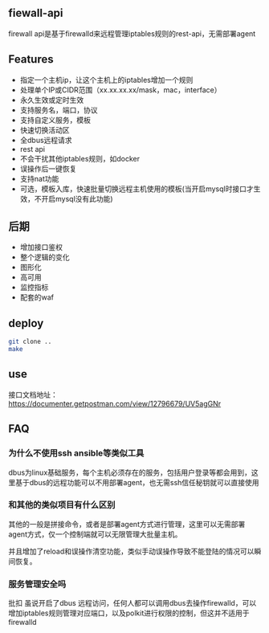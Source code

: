 ## fiewall-api

firewall api是基于firewalld来远程管理iptables规则的rest-api，无需部署agent

## Features

- 指定一个主机ip，让这个主机上的iptables增加一个规则
- 处理单个IP或CIDR范围（xx.xx.xx.xx/mask，mac，interface）
- 永久生效或定时生效
- 支持服务名，端口，协议
- 支持自定义服务，模板
- 快速切换活动区
- 全dbus远程请求
- rest api
- 不会干扰其他iptables规则，如docker
- 误操作后一键恢复
- 支持nat功能
- 可选，模板入库，快速批量切换远程主机使用的模板(当开启mysql时接口才生效，不开启mysql没有此功能)

## 后期
- 增加接口鉴权
- 整个逻辑的变化
- 图形化
- 高可用
- 监控指标
- 配套的waf


## deploy

```bash
git clone ..
make
```

## use 

接口文档地址： https://documenter.getpostman.com/view/12796679/UV5agGNr

## FAQ

### 为什么不使用ssh ansible等类似工具

dbus为linux基础服务，每个主机必须存在的服务，包括用户登录等都会用到，这里基于dbus的远程功能可以不用部署agent，也无需ssh信任秘钥就可以直接使用

### 和其他的类似项目有什么区别

其他的一般是拼接命令，或者是部署agent方式进行管理，这里可以无需部署agent方式，仅一个控制端就可以无限管理大批量主机。

并且增加了reload和误操作清空功能，类似手动误操作导致不能登陆的情况可以瞬间恢复。

### 服务管理安全吗
批扣
虽说开启了dbus 远程访问，任何人都可以调用dbus去操作firewalld，可以增加iptables规则管理对应端口，以及polkit进行权限的控制，但这并不适用于firewalld

